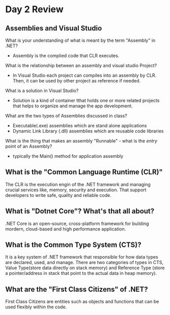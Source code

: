 # Day 2 Review

## Assemblies and Visual Studio
What is your understanding of what is meant by the term "Assembly" in .NET?
- Assembly is the complied code that CLR executes.

What is the relationship between an assembly and visual studio Project?
- In Visual Studio each project can compiles into an assembly by CLR. Then, it can be used by other project as reference if needed.

What is a solution in Visual Studio?
- Solution is a kind of container tthat holds one or more related projects that helps to organize and manage the app development.

What are the two types of Assemblies discussed in class?
- Executable(.exe) assemblies which are stand alone applications
- Dynamic Link Library (.dll) assemblies which are reusable code libraries 

What is the thing that makes an assembly "Runnable" - what is the *entry* point of an Assembly?
- typically the Main() method for application assembly

## What is the "Common Language Runtime (CLR)" 
The CLR is the execution engin of the .NET framework and managing crucial services like, memory, security and execution. That support developers to write safe, quality and reliable code.

## What is "Dotnet Core"? What's that all about?
.NET Core is an open-source, cross-platform framework for building mordern, cloud-based and high performance application.

## What is the Common Type System (CTS)?
It is a key system of .NET framework that responsible for how data types are declared, used, and manage. There are two categories of types in CTS, Value Type(store data directly on stack memory) and Reference Type (store a pointer/address in stack that point to the actual data in heap memory). 

## What are the "First Class Citizens" of .NET?
First Class Citizens are entities such as objects and functions that can be used flexibly within the code.
